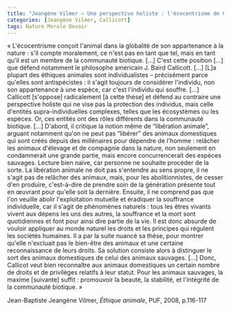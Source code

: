 ```yaml
---
title: "Jeangène Vilmer – Une perspective holiste : l'écocentrisme de Callicott"
categories: [Jeangène Vilmer, Callicott]
tags: Nature Morale Devoir
---
```


« L'écocentrisme conçoit l'animal dans la globalité de son appartenance à la nature : s'il compte moralement, ce n'est pas en tant que tel, mais en tant qu'il est un membre de la communauté biotique. […] C'est cette position […] que défend notamment le philosophe américain J. Baird Callicott. […] [L]a plupart des éthiques animales sont individualistes – précisément parce qu'elles sont antispécistes : il s'agit toujours de considérer l'individu, non son appartenance à une espèce, car c'est l'individu qui souffre. […] Callicott [s'oppose] radicalement [à cette thèse] et défend au contraire une perspective holiste qui ne vise pas la protection des individus, mais celle d'entités supra-individuelles complexes, telles que les écosystèmes ou les espèces. Or, ces entités ont des rôles différents dans la communauté biotique. […]
D'abord, il critique la notion même de “libération animale”, arguant notamment qu'on ne peut pas “libérer” des animaux domestiques qui sont créés depuis des millénaires pour dépendre de l'homme : relâcher les animaux d'élevage et de compagnie dans la nature, non seulement en condamnerait une grande partie, mais encore concurrencerait des espèces sauvages. Lecture bien naïve, car personne ne souhaite procéder de la sorte. La libération animale ne doit pas s'entendre au sens propre, il ne s'agit pas de relâcher des animaux, mais, pour les abolitionnistes, de cesser d'en produire, c'est-à-dire de prendre soin de la génération présente tout en œuvrant pour qu'elle soit la dernière. Ensuite, il ne comprend pas que l'on veuille abolir l'exploitation mutuelle et éradiquer la souffrance individuelle, car il s'agit de phénomènes naturels : tous les êtres vivants vivent aux dépens les uns des autres, la souffrance et la mort sont quotidiennes et font pour ainsi dire partie de la vie. Il est donc absurde de vouloir appliquer au monde naturel les droits et les principes qui régulent les sociétés humaines. Il a par la suite nuancé sa thèse, pour montrer qu'elle n'excluait pas le bien-être des animaux et une certaine reconnaissance de leurs droits. Sa solution consiste alors à distinguer le sort des animaux domestiques de celui des animaux sauvages. […] Donc, Callicot veut bien reconnaître aux animaux domestiques un certain nombre de droits et de privilèges relatifs à leur statut. Pour les animaux sauvages, la maxime [suivante] suffit : promouvoir la beauté, la stabilité, et l'intégrité de la communauté biotique. »

Jean-Baptiste Jeangène Vilmer, _Éthique animale_, PUF, 2008, p.116-117